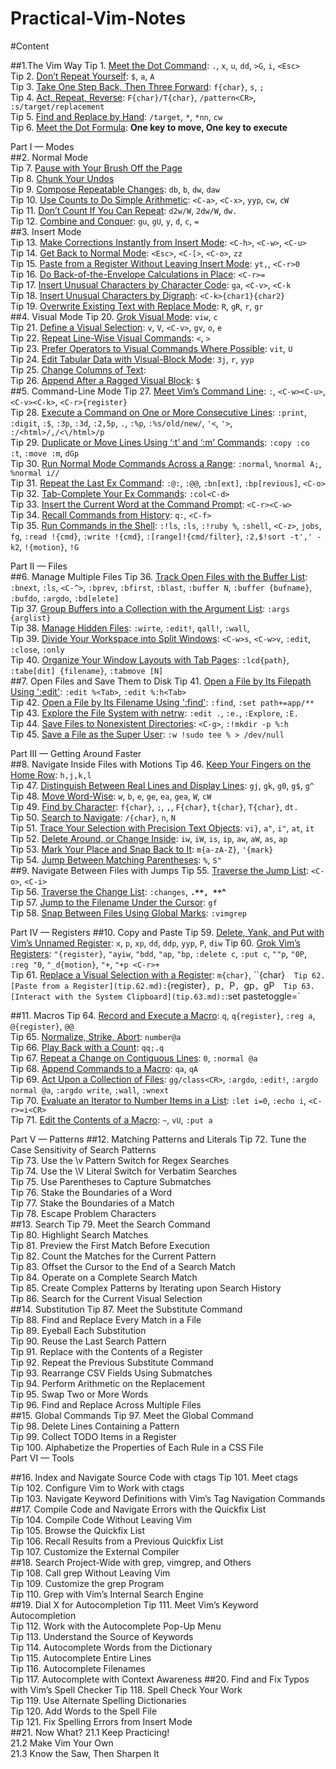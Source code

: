Practical-Vim-Notes
===================

#Content

##1.The Vim Way
Tip 1. [Meet the Dot Command](tip1.md): `.`, `x`, `u`, `dd`, `>G`, `i`, `<Esc>`  
Tip 2. [Don’t Repeat Yourself](tip2.md): `$`, `a`, `A`  
Tip 3. [Take One Step Back, Then Three Forward](tip3.md): `f{char}`, `s`, `;`   
Tip 4. [Act, Repeat, Reverse](tip4.md): `F{char}/T{char}`, `/pattern<CR>`, `:s/target/replacement`  
Tip 5. [Find and Replace by Hand](tip5.md): `/target`, `*`, `*nn`, `cw`  
Tip 6. [Meet the Dot Formula](tip6.md): **One key to move, One key to execute**



Part I — Modes  
##2. Normal Mode  
Tip 7. [Pause with Your Brush Off the Page](tip7.md)  
Tip 8. [Chunk Your Undos](tip8.md)  
Tip 9. [Compose Repeatable Changes](tip9.md): `db`, `b`, `dw`, `daw`   
Tip 10. [Use Counts to Do Simple Arithmetic](tip10.md): `<C-a>`, `<C-x>`, `yyp`, `cw`, `cW`  
Tip 11. [Don’t Count If You Can Repeat](tip11.md): `d2w/W`, `2dw/W`, `dw.`  
Tip 12. [Combine and Conquer](tip12.md): `gu`, `gU`, `y`, `d`, `c`, `=`  
##3. Insert Mode  
Tip 13. [Make Corrections Instantly from Insert Mode](tip13.md): `<C-h>`, `<C-w>`, `<C-u>`  
Tip 14. [Get Back to Normal Mode](tip14.md): `<Esc>`, `<C-[>`, `<C-o>`, `zz`  
Tip 15. [Paste from a Register Without Leaving Insert Mode](tip15.md): `yt,`, `<C-r>0`  
Tip 16. [Do Back-of-the-Envelope Calculations in Place](tip16.md): `<C-r>=`  
Tip 17. [Insert Unusual Characters by Character Code](tip17.md): `ga`, `<C-v>`, `<C-k`  
Tip 18. [Insert Unusual Characters by Digraph](tip18.md): `<C-k>{char1}{char2}`  
Tip 19. [Overwrite Existing Text with Replace Mode](tip19.md): `R`, `gR`, `r`, `gr`  
##4. Visual Mode
Tip 20. [Grok Visual Mode](tip20.md): `viw`, `c`  
Tip 21. [Define a Visual Selection](tip21.md): `v`, `V`, `<C-v>`, `gv`, `o`, `e`  
Tip 22. [Repeat Line-Wise Visual Commands](tip22.md): `<`, `>`  
Tip 23. [Prefer Operators to Visual Commands Where Possible](tip23.md): `vit`, `U`  
Tip 24. [Edit Tabular Data with Visual-Block Mode](tip24.md): `3j`, `r`, `yyp`  
Tip 25. [Change Columns of Text](tip25.md):   
Tip 26. [Append After a Ragged Visual Block](tip26.md): `$`  
##5. Command-Line Mode
Tip 27. [Meet Vim’s Command Line](tip27.md): `:`, `<C-w><C-u>`, `<C-v><C-k>`, `<C-r>{register}`  
Tip 28. [Execute a Command on One or More Consecutive Lines](tip28.md): `:print`, `:digit`, `:$`, `:3p`, `:3d`, `:2,5p`, `.`, `:%p`, `:%s/old/new/`, `'<`, `'>`, `:/<html>/,/<\/html>/p`  
Tip 29. [Duplicate or Move Lines Using ‘:t’ and ‘:m’ Commands](tip29.md): `:copy :co :t`, `:move :m`, `dGp`  
Tip 30. [Run Normal Mode Commands Across a Range](tip30.md): `:normal`, `%normal A;`, `%normal i//`  
Tip 31. [Repeat the Last Ex Command](tip31.md): `:@:`, `:@@`, `:bn[ext]`, `:bp[revious]`, `<C-o>`  
Tip 32. [Tab-Complete Your Ex Commands](tip32.md): `:col<C-d>`  
Tip 33. [Insert the Current Word at the Command Prompt](tip33.md): `<C-r><C-w>`  
Tip 34. [Recall Commands from History](tip34.md): `q:`, `<C-f>`  
Tip 35. [Run Commands in the Shell](tip35.md): `:!ls`, `:ls`, `:!ruby %`, `:shell`, `<C-z>`, `jobs`, `fg`, `:read !{cmd}`, `:write !{cmd}`, `:[range]!{cmd/filter}`, `:2,$!sort -t',' -k2`, `!{motion}`, `!G`  


Part II — Files  
##6. Manage Multiple Files
Tip 36. [Track Open Files with the Buffer List](tip36.md): `:bnext`, `:ls`, `<C-^>`, `:bprev`, `:bfirst`, `:blast`, `:buffer N`, `:buffer {bufname}`, `:bufdo`, `:argdo`, `:bd[elete]`  
Tip 37. [Group Buffers into a Collection with the Argument List](tip37.md): `:args {arglist}`  
Tip 38. [Manage Hidden Files](tip38.md): `:wirte`, `:edit!`, `qall!`, `:wall`,  
Tip 39. [Divide Your Workspace into Split Windows](tip39.md): `<C-w>s`, `<C-w>v`, `:edit`, `:close`, `:only`  
Tip 40. [Organize Your Window Layouts with Tab Pages](tip40.md): `:lcd{path}`, `:tabe[dit] {filename}`, `:tabmove [N]`  
##7. Open Files and Save Them to Disk
Tip 41. [Open a File by Its Filepath Using ':edit'](tip41.md): `:edit %<Tab>`, `:edit %:h<Tab>`  
Tip 42. [Open a File by Its Filename Using ':find'](tip42.md): `:find`, `:set path+=app/**`  
Tip 43. [Explore the File System with netrw](tip43.md): `:edit .`, `:e.`, `:Explore`, `:E.`  
Tip 44. [Save Files to Nonexistent Directories](tip44.md): `<C-g>`, `:!mkdir -p %:h`  
Tip 45. [Save a File as the Super User](tip45.md): `:w !sudo tee % > /dev/null`  
  
  
  
Part III — Getting Around Faster  
##8. Navigate Inside Files with Motions
Tip 46. [Keep Your Fingers on the Home Row](tip46.md): `h,j,k,l`  
Tip 47. [Distinguish Between Real Lines and Display Lines](tip47.md): `gj`, `gk`, `g0`, `g$`, `g^`  
Tip 48. [Move Word-Wise](tip48.md): `w`, `b`, `e`, `ge`, `ea`, `gea`, `W`, `cW`  
Tip 49. [Find by Character](tip49.md): `f{char}`, `;`, `,`, `F{char}`, `t{char}`, `T{char}`, `dt.`  
Tip 50. [Search to Navigate](tip50.md): `/{char}`, `n`, `N`  
Tip 51. [Trace Your Selection with Precision Text Objects](tip51.md): `vi}`, `a"`, `i"`, `at`, `it`  
Tip 52. [Delete Around, or Change Inside](tip52.md): `iw`, `iW`, `is`, `ip`, `aw`, `aW`, `as`, `ap`  
Tip 53. [Mark Your Place and Snap Back to It](tip53.md): `m{a-zA-Z}`, `'{mark}`  
Tip 54. [Jump Between Matching Parentheses](tip54.md): `%`, `S"`  
##9. Navigate Between Files with Jumps
Tip 55. [Traverse the Jump List](tip55.md): `<C-o>`, `<C-i>`  
Tip 56. [Traverse the Change List](tip56.md): `:changes`, **`.**, **`^**  
Tip 57. [Jump to the Filename Under the Cursor](tip57.md): `gf`  
Tip 58. [Snap Between Files Using Global Marks](tip58.md): `:vimgrep`  
  
  
  
Part IV — Registers
##10. Copy and Paste
Tip 59. [Delete, Yank, and Put with Vim’s Unnamed Register](tip.59.md): `x`, `p`, `xp`, `dd`, `ddp`, `yyp`, `P`, `diw` 
Tip 60. [Grok Vim’s Registers](tip.60.md): `"{register}`, `"ayiw`, `"bdd`, `"ap`, `"bp`, `:delete c`, `:put c`, `""p`, `"0P`, `:reg "0`, `"_d{motion}`, `"+`, `"+p <C-r>+`  
Tip 61. [Replace a Visual Selection with a Register](tip.61.md): `m{char}`, ``{char}`  
Tip 62. [Paste from a Register](tip.62.md): `<C-r>{register}`, `p`, `P`, `gp`, `gP`  
Tip 63. [Interact with the System Clipboard](tip.63.md): `:set pastetoggle=<f5>`  



##11. Macros
Tip 64. [Record and Execute a Macro](tip.64.md): `q`, `q{register}`, `:reg a`, `@{register}`, `@@`  
Tip 65. [Normalize, Strike, Abort](tip.65.md): `number@a`  
Tip 66. [Play Back with a Count](tip.66.md): `qq;.q`  
Tip 67. [Repeat a Change on Contiguous Lines](tip.67.md): `0`, `:normal @a`  
Tip 68. [Append Commands to a Macro](tip.68.md): `qa`, `qA`  
Tip 69. [Act Upon a Collection of Files](tip.69.md): `gg/class<CR>`, `:argdo`, `:edit!`, `:argdo normal @a`, `:argdo write`, `:wall`, `:wnext`  
Tip 70. [Evaluate an Iterator to Number Items in a List](tip.70.md): `:let i=0`, `:echo i`, `<C-r>=i<CR>`  
Tip 71. [Edit the Contents of a Macro](tip.71.md): `~`, `vU`, `:put a`  



Part V — Patterns
##12. Matching Patterns and Literals
Tip 72. Tune the Case Sensitivity of Search Patterns   
Tip 73. Use the \v Pattern Switch for Regex Searches   
Tip 74. Use the \V Literal Switch for Verbatim Searches   
Tip 75. Use Parentheses to Capture Submatches   
Tip 76. Stake the Boundaries of a Word   
Tip 77. Stake the Boundaries of a Match   
Tip 78. Escape Problem Characters   
##13. Search
Tip 79. Meet the Search Command   
Tip 80. Highlight Search Matches   
Tip 81. Preview the First Match Before Execution   
Tip 82. Count the Matches for the Current Pattern   
Tip 83. Offset the Cursor to the End of a Search Match   
Tip 84. Operate on a Complete Search Match   
Tip 85. Create Complex Patterns by Iterating upon Search History   
Tip 86. Search for the Current Visual Selection   
##14. Substitution
Tip 87. Meet the Substitute Command   
Tip 88. Find and Replace Every Match in a File   
Tip 89. Eyeball Each Substitution   
Tip 90. Reuse the Last Search Pattern   
Tip 91. Replace with the Contents of a Register   
Tip 92. Repeat the Previous Substitute Command   
Tip 93. Rearrange CSV Fields Using Submatches   
Tip 94. Perform Arithmetic on the Replacement   
Tip 95. Swap Two or More Words   
Tip 96. Find and Replace Across Multiple Files   
##15. Global Commands
Tip 97. Meet the Global Command   
Tip 98. Delete Lines Containing a Pattern   
Tip 99. Collect TODO Items in a Register   
Tip 100. Alphabetize the Properties of Each Rule in a CSS File   
 Part VI — Tools  

##16. Index and Navigate Source Code with ctags
Tip 101. Meet ctags   
Tip 102. Configure Vim to Work with ctags   
Tip 103. Navigate Keyword Definitions with Vim’s Tag Navigation Commands   
##17. Compile Code and Navigate Errors with the Quickfix List  
Tip 104. Compile Code Without Leaving Vim   
Tip 105. Browse the Quickfix List   
Tip 106. Recall Results from a Previous Quickfix List   
Tip 107. Customize the External Compiler   
##18. Search Project-Wide with grep, vimgrep, and Others  
Tip 108. Call grep Without Leaving Vim   
Tip 109. Customize the grep Program   
Tip 110. Grep with Vim’s Internal Search Engine   
##19. Dial X for Autocompletion
Tip 111. Meet Vim’s Keyword Autocompletion   
Tip 112. Work with the Autocomplete Pop-Up Menu   
Tip 113. Understand the Source of Keywords   
Tip 114. Autocomplete Words from the Dictionary   
Tip 115. Autocomplete Entire Lines   
Tip 116. Autocomplete Filenames   
Tip 117. Autocomplete with Context Awareness 
##20. Find and Fix Typos with Vim’s Spell Checker
Tip 118. Spell Check Your Work   
Tip 119. Use Alternate Spelling Dictionaries   
Tip 120. Add Words to the Spell File   
Tip 121. Fix Spelling Errors from Insert Mode   
##21. Now What?
21.1 Keep Practicing!   
21.2 Make Vim Your Own   
21.3 Know the Saw, Then Sharpen It   
